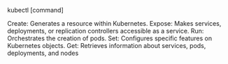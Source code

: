 
kubectl [command] 

Create: Generates a resource within Kubernetes.
Expose: Makes services, deployments, or replication controllers accessible as a service.
Run: Orchestrates the creation of pods.
Set: Configures specific features on Kubernetes objects.
Get: Retrieves information about services, pods, deployments, and nodes